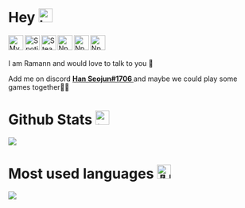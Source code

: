 # Hey <img src="https://cdn.discordapp.com/emojis/776588072614625299.gif?v=1" alt= "https://media.giphy.com/media/hvRJCLFzcasrR4ia7z/giphy.gif" width="28px">
<a href = "https://discordapp.com/users/537230099121045504"><img align ="left" alt = "My Discord Profile" width = "30px" src= "https://play-lh.googleusercontent.com/_4zBNFjA8S9yjNB_ONwqBvxTvyXYdC7Nh1jYZ2x6YEcldBr2fyijdjM2J5EoVdTpnkA=s180-rw" /> </a>
<a href = "https://open.spotify.com/user/31vsqrovxe663sqf3wjit4q7tupm"><img align ="left" alt = "Spotify!!" width = "30px" src= "https://play-lh.googleusercontent.com/UrY7BAZ-XfXGpfkeWg0zCCeo-7ras4DCoRalC_WXXWTK9q5b0Iw7B0YQMsVxZaNB7DM=s180-rw" /> </a> 
<a href = "https://steamcommunity.com/id/theramann/"><img align ="left" alt = "Steam!!" width = "30px" src= "https://play-lh.googleusercontent.com/52_DMY5417awaEgJf3_9mWgEuO2t1JfkGab8kM-LD6l5u6cGm_1-GsoQ_IyWFHdbkA=s180-rw" /> </a>
<a href = "https://www.npmjs.com/~the_ramann/"><img align ="left" alt = "Npm !!" width = "30px" src= "https://authy.com/wp-content/uploads/npm-logo.png" /> </a>
<a href = "https://www.buymeacoffee.com/TheRamann"><img align ="left" alt = "Npm !!" width = "30px" src= "https://pbs.twimg.com/profile_images/1344574325383335939/K88G22An.jpg" /> </a>
<a href = "https://www.fiverr.com/han_seojun"><img align ="left" alt = "Npm !!" width = "30px" src= "https://media-exp1.licdn.com/dms/image/C4D0BAQGn83K-E9OoOQ/company-logo_200_200/0/1599659390441?e=2159024400&v=beta&t=DFXQumpYJHs5XQU4z-8-rdkUPpVfSajPPgwLingRbOc" /> </a>
<br>

<p><br>
I am Ramann and would love to talk to you 💬 <p>
Add me on  discord <a href = "https://discordapp.com/users/537230099121045504"> <b>Han Seojun#1706 </a></b> and maybe we could play some games together🤷‍♂️</p>

# Github Stats <img src="https://cdn.discordapp.com/emojis/638869604332077067.gif?v=1" alt = "📈" width="28px">
<img align="center" src="https://github-readme-stats.vercel.app/api/?username=TheRamann&theme=tokyonight " /> <br>

# Most used languages <img src="https://cdn.discordapp.com/emojis/726358123341676564.png?v=1" alt = "👨‍💻" width="28px">
<img align="center" src="https://github-readme-stats.vercel.app/api/top-langs/?username=TheRamann&theme=tokyonight " />

<!-- # Some Repos
<a href = "https://github.com/TheRamann/TheRamann"><img src = "https://github-readme-stats.vercel.app/api/pin/?username=TheRamann&repo=TheRamann&theme=tokyonight"></a>
<a href = "https://github.com/TheRamann/animedoro"><img src = "https://github-readme-stats.vercel.app/api/pin/?username=TheRamann&repo=animedoro&theme=tokyonight"> </a> 

